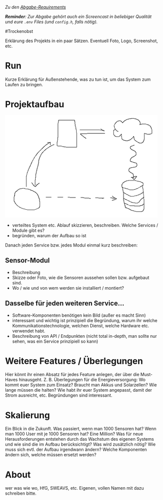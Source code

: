 _Zu den [Abgabe-Requirements](doc/requirements.md)_

_**Reminder**: Zur Abgabe gehört auch ein Screencast in beliebiger Qualität und eure `.env` Files (und `config.h`, falls
  nötig)._

#Trockenobst

Erklärung des Projekts in ein paar Sätzen. Eventuell Foto, Logo, Screenshot, etc.

# Run

Kurze Erklärung für Außenstehende, was zu tun ist, um das System zum Laufen zu bringen.

# Projektaufbau

![eventuell ein Flowchart](doc/flowchart.png)

* verteiltes System etc. Ablauf skizzieren, beschreiben. Welche Services / Module gibt es?
* begründen, warum der Aufbau so ist

Danach jeden Service bzw. jedes Modul einmal kurz beschreiben:

## Sensor-Modul

* Beschreibung
* Skizze oder Foto, wie die Sensoren aussehen sollen bzw. aufgebaut sind.
* Wo / wie und von wem werden sie installiert / montiert?

## Dasselbe für jeden weiteren Service...

* Software-Komponenten benötigen kein Bild (außer es macht Sinn)
* interessant und wichtig ist prinzipiell die Begründung, warum ihr welche Kommunikationstechnologie, welchen Dienst,
  welche Hardware etc. verwendet habt.
* Beschreibung von API / Endpunkten (nicht total in-depth, man sollte nur sehen, was ein Service prinzipiell so kann)

# Weitere Features / Überlegungen

Hier könnt ihr einen Absatz für jedes Feature anlegen, der über die Must-Haves hinausgeht. Z. B. Überlegungen für die
Energieversorgung: Wo kommt euer System zum Einsatz? Braucht man Akkus und Solarzellen? Wie lange müssen die halten? Wie
habt ihr euer System angepasst, damit der Strom ausreicht, etc. Begründungen sind interessant.

# Skalierung

Ein Blick in die Zukunft. Was passiert, wenn man 1000 Sensoren hat? Wenn man 1000 User mit je 1000 Sensoren hat? Eine
Million? Was für neue Herausforderungen entstehen durch das Wachstum des eigenen Systems und wie sind die im Aufbau
berücksichtigt? Was wird zusätzlich nötig? Wie muss sich evtl. der Aufbau irgendwann ändern? Welche Komponenten ändern
sich, welche müssen ersetzt werden?

# About

wer was wie wo, HfG, SWEAVS, etc. Eigenen, vollen Namen mit dazu schreiben bitte.

